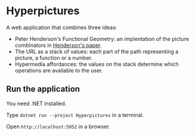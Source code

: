 # Hyperpictures

A web application that combines three ideas:

- Peter Henderson's Functional Geometry: an implentation of the picture combinators in [Henderson's paper](https://eprints.soton.ac.uk/257577/1/funcgeo2.pdf).
- The URL as a stack of values: each part of the path representing a picture, a function or a number.
- Hypermedia affordances: the values on the stack determine which operations are available to the user.

## Run the application

You need .NET installed.

Type `dotnet run --project Hyperpictures` in a terminal.

Open `http://localhost:5052` in a browser.
